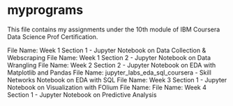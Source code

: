# myprograms

This file contains my assignments under the 10th module of IBM Coursera Data Science Prof Certification.

File Name: Week 1 Section 1 - Jupyter Notebook on Data Collection & Webscraping
File Name: Week 1 Section 2 - Jupyter Notebook on Data Wrangling
File Name: Week 2 Section 2 - Jupyter Notebook on EDA with Matplotlib and Pandas
File Name: jupyter_labs_eda_sql_coursera - Skill Networks Notebook on EDA with SQL
File Name: Week 3 Section 1 - Jupyter Notebook on Visualization with FOlium
File Name: 
File Name: Week 4 Section 1 - Jupyter Notebook on Predictive Analysis

